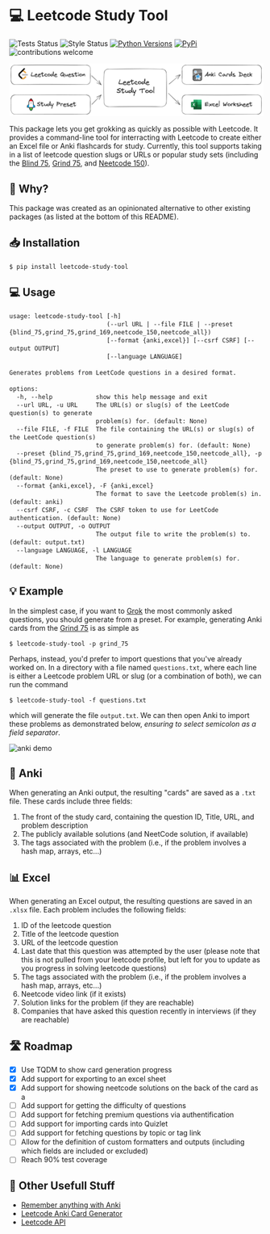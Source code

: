 # 💻 Leetcode Study Tool
![Tests Status](https://github.com/johnsutor/leetcode-study-tool/workflows/Tests/badge.svg)
![Style Status](https://github.com/johnsutor/leetcode-study-tool/workflows/Style/badge.svg)
[![Python Versions](https://img.shields.io/pypi/pyversions/leetcode-study-tool)](https://pypi.org/project/leetcode-study-tool/)
[![PyPi](https://img.shields.io/pypi/v/leetcode-study-tool)](https://pypi.org/project/leetcode-study-tool/)
![contributions welcome](https://img.shields.io/badge/contributions-welcome-blue.svg?style=flat)

![Leetcode Study Tool Diagram](./static/leetcode_study_tool_diagram.png)

This package lets you get grokking as quickly as possible with Leetcode. It provides a command-line tool for interracting with Leetcode to create either an Excel file or Anki flashcards for study. Currently, this tool supports taking in a list of leetcode question slugs or URLs or popular study sets (including the [Blind 75](https://www.teamblind.com/post/New-Year-Gift---Curated-List-of-Top-75-LeetCode-Questions-to-Save-Your-Time-OaM1orEU), [Grind 75](https://www.techinterviewhandbook.org/grind75), and [Neetcode 150](https://neetcode.io/practice)). 

## 🤔 Why? 
This package was created as an opinionated alternative to other existing packages (as listed at the bottom of this README). 

## 📥 Installation
```shell
$ pip install leetcode-study-tool
```

## 💻 Usage 
```shell
usage: leetcode-study-tool [-h]
                           (--url URL | --file FILE | --preset {blind_75,grind_75,grind_169,neetcode_150,neetcode_all})
                           [--format {anki,excel}] [--csrf CSRF] [--output OUTPUT]
                           [--language LANGUAGE]

Generates problems from LeetCode questions in a desired format.

options:
  -h, --help            show this help message and exit
  --url URL, -u URL     The URL(s) or slug(s) of the LeetCode question(s) to generate
                        problem(s) for. (default: None)
  --file FILE, -f FILE  The file containing the URL(s) or slug(s) of the LeetCode question(s)
                        to generate problem(s) for. (default: None)
  --preset {blind_75,grind_75,grind_169,neetcode_150,neetcode_all}, -p {blind_75,grind_75,grind_169,neetcode_150,neetcode_all}
                        The preset to use to generate problem(s) for. (default: None)
  --format {anki,excel}, -F {anki,excel}
                        The format to save the Leetcode problem(s) in. (default: anki)
  --csrf CSRF, -c CSRF  The CSRF token to use for LeetCode authentication. (default: None)
  --output OUTPUT, -o OUTPUT
                        The output file to write the problem(s) to. (default: output.txt)
  --language LANGUAGE, -l LANGUAGE
                        The language to generate problem(s) for. (default: None)
```

## 💡 Example 
In the simplest case, if you want to [Grok](https://www.reddit.com/r/leetcode/comments/t5xqb6/how_to_use_grokking/) the most commonly asked questions, you should generate from a preset. For example, generating Anki cards from the [Grind 75](https://www.techinterviewhandbook.org/grind75) is as simple as 
```shell
$ leetcode-study-tool -p grind_75
```
Perhaps, instead, you'd prefer to import questions that you've already worked on. In a directory with a file named `questions.txt`, where each line is either a Leetcode problem URL or slug (or a combination of both), we can run the command 
```shell
$ leetcode-study-tool -f questions.txt 
```
which will generate the file `output.txt`. We can then open Anki to import these problems as demonstrated below, *ensuring to select semicolon as a field separator*.

![anki demo](static/anki-demo.gif)

## 📒 Anki
When generating an Anki output, the resulting "cards" are saved as a `.txt` file. These cards include three fields:
1. The front of the study card, containing the question ID, Title, URL, and problem description 
2. The publicly available solutions (and NeetCode solution, if available)
3. The tags associated with the problem (i.e., if the problem involves a hash map, arrays, etc...)

## 📊 Excel
When generating an Excel output, the resulting questions are saved in an `.xlsx` file. Each problem includes the following fields:
1. ID of the leetcode question
2. Title of the leetcode question
3. URL of the leetcode question
4. Last date that this question was attempted by the user (please note that this is not pulled from your leetcode profile, but left for you to update as you progress in solving leetcode questions)
5. The tags associated with the problem (i.e., if the problem involves a hash map, arrays, etc...)
6. Neetcode video link (if it exists)
7. Solution links for the problem (if they are reachable)
8. Companies that have asked this question recently in interviews (if they are reachable)

## 🛣 Roadmap 
- [X] Use TQDM to show card generation progress
- [X] Add support for exporting to an excel sheet
- [X] Add support for showing neetcode solutions on the back of the card as a 
- [ ] Add support for getting the difficulty of questions 
- [ ] Add support for fetching premium questions via authentification
- [ ] Add support for importing cards into Quizlet
- [ ] Add support for fetching questions by topic or tag 
link
- [ ] Allow for the definition of custom formatters and outputs (including which fields are included or excluded)
- [ ] Reach 90% test coverage

## 🔎 Other Usefull Stuff
- [Remember anything with Anki](https://foggymountainpass.com/anki-essentials/)
- [Leetcode Anki Card Generator](https://github.com/fspv/leetcode-anki)
- [Leetcode API](https://github.com/fspv/python-leetcode)
